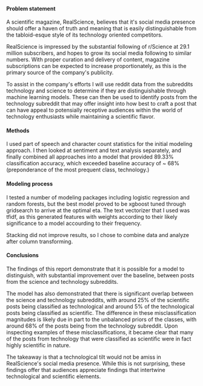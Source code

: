 #### Problem statement

A scientific magazine, RealScience, believes that it's social media presence should offer a haven of truth and meaning that is easily distinguishable from the tabloid-esque style of its technology oriented competitors.

RealScience is impressed by the substantial following of r/Science at 29.1 million subscribers, and hopes to grow its social media following to similar numbers.  With proper curation and delivery of content, magazine subscriptions can be expected to increase proportionately, as this is the primary source of the company's publicity.  

To assist in the company's efforts I will use reddit data from the subreddits technology and science to determine if they are distinguishable through machine learning models.  These can then be used to identify posts from the technology subreddit that may offer insight into how best to craft a post that can have appeal to potensially receptive audiences within the world of technology enthusiasts while maintaining a scientific flavor.

#### Methods

I used part of speech and character count statistics for the initial modeling approach.  I then looked at sentiment and text analysis separately, and finally combined all approaches into a model that provided 89.33% classification accuracy, which exceeded baseline accuracy of ~ 68% (preponderance of the most prequent class, technology.)

#### Modeling process

I tested a number of modeling packages including logistic regression and random forests, but the best model proved to be xgboost tuned through gridsearch to arrive at the optimal eta.  The text vectorizer that I used was tfidf, as this generated features with weights according to their likely significance to a model accourding to their frequency.

Stacking did not improve results, so I chose to combine data and analyze after column transforming.

#### Conclusions

The findings of this report demonstrate that it is possible for a model to distinguish, with substantial improvement over the baseline, between posts from the science and technology subreddits.

The model has also demonstrated that there is significant overlap between the science and technology subreddits, with around 25% of the scientific posts being classified as technological and around 5% of the technological posts being classified as scientific.  The difference in these misclassification magnitudes is likely due in part to the unbalanced priors of the classes, with around 68% of the posts being from the technology subreddit. Upon inspecting examples of these misclassifications, it became clear that many of the posts from technology that were classified as scientific were in fact highly scientific in nature.

The takeaway is that a technological tilt would not be amiss in RealScience's social media presence.  While this is not surprising, these findings offer that audiences appreciate findings that intertwine technological and scientific elements.